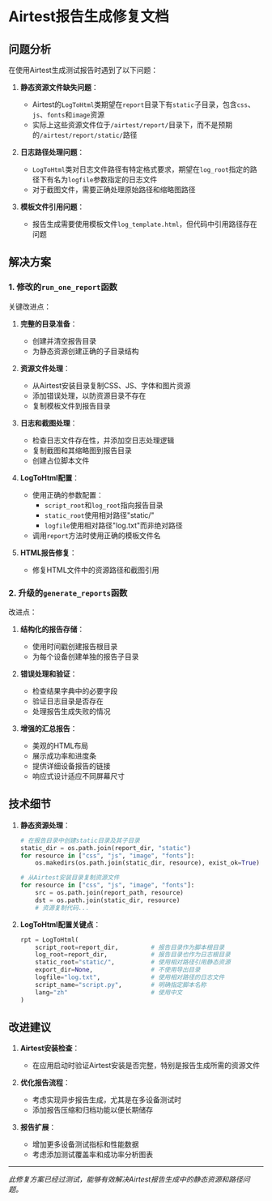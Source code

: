 # Airtest报告生成修复文档

## 问题分析

在使用Airtest生成测试报告时遇到了以下问题：

1. **静态资源文件缺失问题**：
   - Airtest的`LogToHtml`类期望在`report`目录下有`static`子目录，包含`css`、`js`、`fonts`和`image`资源
   - 实际上这些资源文件位于`/airtest/report/`目录下，而不是预期的`/airtest/report/static/`路径

2. **日志路径处理问题**：
   - `LogToHtml`类对日志文件路径有特定格式要求，期望在`log_root`指定的路径下有名为`logfile`参数指定的日志文件
   - 对于截图文件，需要正确处理原始路径和缩略图路径

3. **模板文件引用问题**：
   - 报告生成需要使用模板文件`log_template.html`，但代码中引用路径存在问题

## 解决方案

### 1. 修改的`run_one_report`函数

关键改进点：

1. **完整的目录准备**：
   - 创建并清空报告目录
   - 为静态资源创建正确的子目录结构

2. **资源文件处理**：
   - 从Airtest安装目录复制CSS、JS、字体和图片资源
   - 添加错误处理，以防资源目录不存在
   - 复制模板文件到报告目录

3. **日志和截图处理**：
   - 检查日志文件存在性，并添加空日志处理逻辑
   - 复制截图和其缩略图到报告目录
   - 创建占位脚本文件

4. **LogToHtml配置**：
   - 使用正确的参数配置：
     - `script_root`和`log_root`指向报告目录
     - `static_root`使用相对路径"static/"
     - `logfile`使用相对路径"log.txt"而非绝对路径
   - 调用`report`方法时使用正确的模板文件名

5. **HTML报告修复**：
   - 修复HTML文件中的资源路径和截图引用

### 2. 升级的`generate_reports`函数

改进点：

1. **结构化的报告存储**：
   - 使用时间戳创建报告根目录
   - 为每个设备创建单独的报告子目录

2. **错误处理和验证**：
   - 检查结果字典中的必要字段
   - 验证日志目录是否存在
   - 处理报告生成失败的情况

3. **增强的汇总报告**：
   - 美观的HTML布局
   - 展示成功率和进度条
   - 提供详细设备报告的链接
   - 响应式设计适应不同屏幕尺寸

## 技术细节

1. **静态资源处理**：
   ```python
   # 在报告目录中创建static目录及其子目录
   static_dir = os.path.join(report_dir, "static")
   for resource in ["css", "js", "image", "fonts"]:
       os.makedirs(os.path.join(static_dir, resource), exist_ok=True)
   
   # 从Airtest安装目录复制资源文件
   for resource in ["css", "js", "image", "fonts"]:
       src = os.path.join(report_path, resource)
       dst = os.path.join(static_dir, resource)
       # 资源复制代码...
   ```

2. **LogToHtml配置关键点**：
   ```python
   rpt = LogToHtml(
       script_root=report_dir,         # 报告目录作为脚本根目录
       log_root=report_dir,            # 报告目录也作为日志根目录
       static_root="static/",          # 使用相对路径引用静态资源
       export_dir=None,                # 不使用导出目录
       logfile="log.txt",              # 使用相对路径的日志文件
       script_name="script.py",        # 明确指定脚本名称
       lang="zh"                       # 使用中文
   )
   ```

## 改进建议

1. **Airtest安装检查**：
   - 在应用启动时验证Airtest安装是否完整，特别是报告生成所需的资源文件

2. **优化报告流程**：
   - 考虑实现异步报告生成，尤其是在多设备测试时
   - 添加报告压缩和归档功能以便长期储存

3. **报告扩展**：
   - 增加更多设备测试指标和性能数据
   - 考虑添加测试覆盖率和成功率分析图表

---

*此修复方案已经过测试，能够有效解决Airtest报告生成中的静态资源和路径问题。* 
